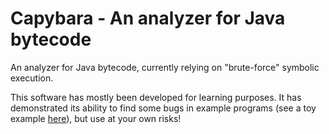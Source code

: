 # Capybara - An analyzer for Java bytecode

An analyzer for Java bytecode, currently relying on "brute-force" symbolic execution.

This software has mostly been developed for learning purposes. It has demonstrated its ability to find some bugs in example programs 
(see a toy example [here](src/test/resources/testprojects/TargetedTestCases)), but use at your own risks!
